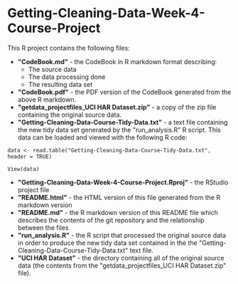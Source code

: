 # Getting-Cleaning-Data-Week-4-Course-Project

This R project contains the following files:

* **"CodeBook.md"** - the CodeBook in R markdown format describing:
    * The source data
    * The data processing done
    * The resulting data set
* **"CodeBook.pdf"** - the PDF version of the CodeBook generated from the above R markdown.
* **"getdata_projectfiles_UCI HAR Dataset.zip"** - a copy of the zip file containing the original source data.
* **"Getting-Cleaning-Data-Course-Tidy-Data.txt"** - a text file containing the new tidy data set generated by the "run_analysis.R" R script. This data can be loaded and viewed with the following R code:

```{r}
data <- read.table("Getting-Cleaning-Data-Course-Tidy-Data.txt", header = TRUE)

View(data)
```

* **"Getting-Cleaning-Data-Week-4-Course-Project.Rproj"** - the RStudio project file
* **"README.html"** - the HTML version of this file generated from the R markdown version
* **"README.md"** - the R markdown version of this README file which describes the contents of the git repository and the relationship between the files
* **"run_analysis.R"** - the R script that processed the original source data in order to produce the new tidy data set contained in the the "Getting-Cleaning-Data-Course-Tidy-Data.txt" text file.
* **"UCI HAR Dataset"** - the directory containing all of the original source data (the contents from the "getdata_projectfiles_UCI HAR Dataset.zip" file).